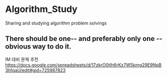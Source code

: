 # Algorithm_Study
Sharing and studying algorithm problem solvings

## There should be one-- and preferably only one --obvious way to do it.

IM 대비 문제 추천
https://docs.google.com/spreadsheets/d/17zkrO0tIh6rKz7W5kmg29E9NpB3h1gaU/edit#gid=725987823
